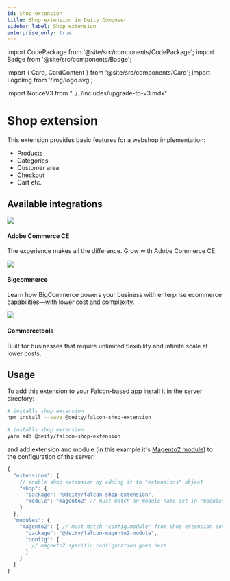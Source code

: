 ```yaml
---
id: shop-extension
title: Shop extension in Deity Composer 
sidebar_label: Shop extension
enterprise_only: true
---
```


import CodePackage from '@site/src/components/CodePackage';
import Badge from '@site/src/components/Badge';

import { Card, CardContent } from '@site/src/components/Card';
import LogoImg from '/img/logo.svg';

import NoticeV3 from "../../includes/upgrade-to-v3.mdx"

# Shop extension



<CodePackage name="@deity/falcon-shop-extension" /> 

This extension provides basic features for a webshop implementation:

- Products
- Categories
- Customer area
- Checkout
- Cart etc.

## Available integrations

<div className="flex">
  <Card to="/docs/integrations/magento2">
    <div className="round-icon">
      <img src="/docs/img/icons/adobe.svg" />
    </div>
    <h4>Adobe Commerce CE</h4>
    <p>The experience makes all the difference. Grow with Adobe Commerce CE.</p>
  </Card>
  <Card to="/docs/integrations/bigcommerce">
    <div className="round-icon">
      <img src="/docs/img/icons/bigcommerce.svg" />
    </div>
    <h4>Bigcommerce</h4>
    <p>
      Learn how BigCommerce powers your business with enterprise ecommerce capabilities—with lower cost and complexity.
    </p>
  </Card>
  <Card to="/docs/integrations/commercetools">
    <div className="round-icon">
      <img src="/docs/img/icons/commercetools.svg" />
    </div>
    <h4>Commercetools</h4>
    <p>Built for businesses that require unlimited flexibility and infinite scale at lower costs.</p>
  </Card>
</div>

## Usage

To add this extension to your Falcon-based app install it in the server directory:

<!--DOCUSAURUS_CODE_TABS-->

<!--npm-->

```bash
# installs shop extension
npm install --save @deity/falcon-shop-extension
```

<!--Yarn-->

```bash
# installs shop extension
yarn add @deity/falcon-shop-extension
```

<!--END_DOCUSAURUS_CODE_TABS-->

and add extension and module (in this example it's [Magento2 module](/docs/integrations/magento2)) to the configuration of the server:

```js
{
  "extensions": {
    // enable shop extension by adding it to "extensions" object
    "shop": {
      "package": "@deity/falcon-shop-extension",
      "module": "magento2" // must match an module name set in "modules" object below
    }
  },
  "modules": {
    "magento2": { // must match "config.module" from shop-extension configuration
      "package": "@deity/falcon-magento2-module",
      "config": {
        // magneto2 specific configuration goes here
      }
    }
  }
}
```
